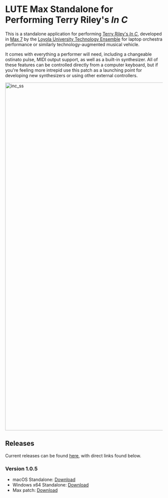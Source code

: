 # LUTE Max Standalone for Performing Terry Riley's *In C*

This is a standalone application for performing [Terry Riley's *In C*][1], developed in [Max 7][2] by the [Loyola University Technology Ensemble][3] for laptop orchestra performance or similarly technology-augmented musical vehicle.

It comes with everything a performer will need, including a changeable ostinato pulse, MIDI output support, as well as a built-in synthesizer. All of these features can be controlled directly from a computer keyboard, but if you're feeling more intrepid use this patch as a launching point for developing new synthesizers or using other external controllers.

<img width="1110" alt="inc_ss" src="https://user-images.githubusercontent.com/7128551/30443336-a6bf9b9e-996e-11e7-9ddc-6562fb0ad273.png">

## Releases

Current releases can be found [here][4], with direct links found below.

### Version 1.0.5

* macOS Standalone: [Download](https://github.com/loyola-university-tech-ensemble/InC/releases/download/v.1.0.5/InC_macOS_1.0.5.dmg)
* Windows x64 Standalone: [Download](https://github.com/loyola-university-tech-ensemble/InC/releases/download/v.1.0.5/InC_Winx64_1.0.5.zip)
* Max patch: [Download](https://github.com/loyola-university-tech-ensemble/InC/archive/v.1.0.5.zip)

[1]: https://en.wikipedia.org/wiki/In_C
[2]: https://cycling74.com/products/max
[3]: https://lute.luc.edu
[4]: https://github.com/loyola-university-tech-ensemble/InC/releases
